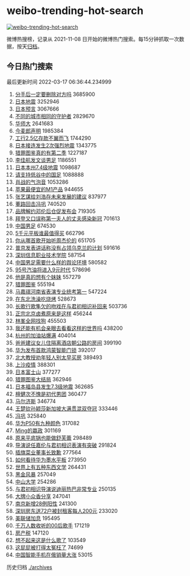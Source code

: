 # weibo-trending-hot-search

[![weibo-trending-hot-search](https://github.com/ameizi/weibo-trending-hot-search/actions/workflows/ci.yml/badge.svg)](https://github.com/ameizi/weibo-trending-hot-search/actions/workflows/ci.yml)

微博热搜榜，记录从 2021-11-08 日开始的微博热门搜索。每15分钟抓取一次数据，按天[归档](./archives)。

## 今日热门搜索

<!-- BEGIN --> 
最后更新时间 2022-03-17 06:36:44.234999 
1. [分手后一定要删除对方吗](https://s.weibo.com/weibo?q=%23%E5%88%86%E6%89%8B%E5%90%8E%E4%B8%80%E5%AE%9A%E8%A6%81%E5%88%A0%E9%99%A4%E5%AF%B9%E6%96%B9%E5%90%97%23&Refer=top) 3685900
1. [日本地震](https://s.weibo.com/weibo?q=%23%E6%97%A5%E6%9C%AC%E5%9C%B0%E9%9C%87%23&Refer=top) 3252946
1. [日本预言](https://s.weibo.com/weibo?q=%E6%97%A5%E6%9C%AC%E9%A2%84%E8%A8%80&Refer=top) 3067666
1. [不同的城市相同的守护者](https://s.weibo.com/weibo?q=%23%E4%B8%8D%E5%90%8C%E7%9A%84%E5%9F%8E%E5%B8%82%E7%9B%B8%E5%90%8C%E7%9A%84%E5%AE%88%E6%8A%A4%E8%80%85%23&Refer=top) 2829670
1. [华师大](https://s.weibo.com/weibo?q=%E5%8D%8E%E5%B8%88%E5%A4%A7&Refer=top) 2641683
1. [今麦郎声明](https://s.weibo.com/weibo?q=%23%E4%BB%8A%E9%BA%A6%E9%83%8E%E5%A3%B0%E6%98%8E%23&Refer=top) 1985384
1. [工行2.5亿存款不翼而飞](https://s.weibo.com/weibo?q=%23%E5%B7%A5%E8%A1%8C2.5%E4%BA%BF%E5%AD%98%E6%AC%BE%E4%B8%8D%E7%BF%BC%E8%80%8C%E9%A3%9E%23&Refer=top) 1744290
1. [日本接连发生2次强烈地震](https://s.weibo.com/weibo?q=%23%E6%97%A5%E6%9C%AC%E6%8E%A5%E8%BF%9E%E5%8F%91%E7%94%9F2%E6%AC%A1%E5%BC%BA%E7%83%88%E5%9C%B0%E9%9C%87%23&Refer=top) 1343775
1. [猎罪图鉴真的有第二季](https://s.weibo.com/weibo?q=%23%E7%8C%8E%E7%BD%AA%E5%9B%BE%E9%89%B4%E7%9C%9F%E7%9A%84%E6%9C%89%E7%AC%AC%E4%BA%8C%E5%AD%A3%23&Refer=top) 1227187
1. [李佳航发文谈男足](https://s.weibo.com/weibo?q=%23%E6%9D%8E%E4%BD%B3%E8%88%AA%E5%8F%91%E6%96%87%E8%B0%88%E7%94%B7%E8%B6%B3%23&Refer=top) 1186551
1. [日本本州7.4级地震](https://s.weibo.com/weibo?q=%23%E6%97%A5%E6%9C%AC%E6%9C%AC%E5%B7%9E7.4%E7%BA%A7%E5%9C%B0%E9%9C%87%23&Refer=top) 1098687
1. [请支持低谷中的国足](https://s.weibo.com/weibo?q=%23%E8%AF%B7%E6%94%AF%E6%8C%81%E4%BD%8E%E8%B0%B7%E4%B8%AD%E7%9A%84%E5%9B%BD%E8%B6%B3%23&Refer=top) 1088888
1. [肖战的气泡音](https://s.weibo.com/weibo?q=%E8%82%96%E6%88%98%E7%9A%84%E6%B0%94%E6%B3%A1%E9%9F%B3&Refer=top) 1053286
1. [苹果最便宜的M1产品](https://s.weibo.com/weibo?q=%23%E8%8B%B9%E6%9E%9C%E6%9C%80%E4%BE%BF%E5%AE%9C%E7%9A%84M1%E4%BA%A7%E5%93%81%23&Refer=top) 944655
1. [张艺谋给刘浩存未来发展的建议](https://s.weibo.com/weibo?q=%23%E5%BC%A0%E8%89%BA%E8%B0%8B%E7%BB%99%E5%88%98%E6%B5%A9%E5%AD%98%E6%9C%AA%E6%9D%A5%E5%8F%91%E5%B1%95%E7%9A%84%E5%BB%BA%E8%AE%AE%23&Refer=top) 837977
1. [董路回击冯巩](https://s.weibo.com/weibo?q=%23%E8%91%A3%E8%B7%AF%E5%9B%9E%E5%87%BB%E5%86%AF%E5%B7%A9%23&Refer=top) 740520
1. [品牌解约邓伦后仓促发布会](https://s.weibo.com/weibo?q=%23%E5%93%81%E7%89%8C%E8%A7%A3%E7%BA%A6%E9%82%93%E4%BC%A6%E5%90%8E%E4%BB%93%E4%BF%83%E5%8F%91%E5%B8%83%E4%BC%9A%23&Refer=top) 719305
1. [拜登又口误称第一夫人的丈夫感染新冠](https://s.weibo.com/weibo?q=%23%E6%8B%9C%E7%99%BB%E5%8F%88%E5%8F%A3%E8%AF%AF%E7%A7%B0%E7%AC%AC%E4%B8%80%E5%A4%AB%E4%BA%BA%E7%9A%84%E4%B8%88%E5%A4%AB%E6%84%9F%E6%9F%93%E6%96%B0%E5%86%A0%23&Refer=top) 701613
1. [中国男足](https://s.weibo.com/weibo?q=%23%E4%B8%AD%E5%9B%BD%E7%94%B7%E8%B6%B3%23&Refer=top) 674530
1. [5千元平板谁最值得买](https://s.weibo.com/weibo?q=%235%E5%8D%83%E5%85%83%E5%B9%B3%E6%9D%BF%E8%B0%81%E6%9C%80%E5%80%BC%E5%BE%97%E4%B9%B0%23&Refer=top) 662796
1. [你从哪首歌开始听周杰伦的](https://s.weibo.com/weibo?q=%23%E4%BD%A0%E4%BB%8E%E5%93%AA%E9%A6%96%E6%AD%8C%E5%BC%80%E5%A7%8B%E5%90%AC%E5%91%A8%E6%9D%B0%E4%BC%A6%E7%9A%84%23&Refer=top) 651705
1. [普京发表讲话称没有占领乌克兰的计划](https://s.weibo.com/weibo?q=%23%E6%99%AE%E4%BA%AC%E5%8F%91%E8%A1%A8%E8%AE%B2%E8%AF%9D%E7%A7%B0%E6%B2%A1%E6%9C%89%E5%8D%A0%E9%A2%86%E4%B9%8C%E5%85%8B%E5%85%B0%E7%9A%84%E8%AE%A1%E5%88%92%23&Refer=top) 591616
1. [深圳信息职业技术学院](https://s.weibo.com/weibo?q=%E6%B7%B1%E5%9C%B3%E4%BF%A1%E6%81%AF%E8%81%8C%E4%B8%9A%E6%8A%80%E6%9C%AF%E5%AD%A6%E9%99%A2&Refer=top) 587154
1. [中国男足需要什么样的舆论环境](https://s.weibo.com/weibo?q=%23%E4%B8%AD%E5%9B%BD%E7%94%B7%E8%B6%B3%E9%9C%80%E8%A6%81%E4%BB%80%E4%B9%88%E6%A0%B7%E7%9A%84%E8%88%86%E8%AE%BA%E7%8E%AF%E5%A2%83%23&Refer=top) 580582
1. [95号汽油将进入9元时代](https://s.weibo.com/weibo?q=%2395%E5%8F%B7%E6%B1%BD%E6%B2%B9%E5%B0%86%E8%BF%9B%E5%85%A59%E5%85%83%E6%97%B6%E4%BB%A3%23&Refer=top) 578696
1. [他是真的想有个妹妹](https://s.weibo.com/weibo?q=%23%E4%BB%96%E6%98%AF%E7%9C%9F%E7%9A%84%E6%83%B3%E6%9C%89%E4%B8%AA%E5%A6%B9%E5%A6%B9%23&Refer=top) 557279
1. [猎罪图鉴](https://s.weibo.com/weibo?q=%E7%8C%8E%E7%BD%AA%E5%9B%BE%E9%89%B4&Refer=top) 555194
1. [马嘉祺河南省表演专业统考第一](https://s.weibo.com/weibo?q=%23%E9%A9%AC%E5%98%89%E7%A5%BA%E6%B2%B3%E5%8D%97%E7%9C%81%E8%A1%A8%E6%BC%94%E4%B8%93%E4%B8%9A%E7%BB%9F%E8%80%83%E7%AC%AC%E4%B8%80%23&Refer=top) 547224
1. [在东北洗澡吃烧烤](https://s.weibo.com/weibo?q=%E5%9C%A8%E4%B8%9C%E5%8C%97%E6%B4%97%E6%BE%A1%E5%90%83%E7%83%A7%E7%83%A4&Refer=top) 528673
1. [长歌行歌隼欠的吻戏在与君初相识补回来](https://s.weibo.com/weibo?q=%23%E9%95%BF%E6%AD%8C%E8%A1%8C%E6%AD%8C%E9%9A%BC%E6%AC%A0%E7%9A%84%E5%90%BB%E6%88%8F%E5%9C%A8%E4%B8%8E%E5%90%9B%E5%88%9D%E7%9B%B8%E8%AF%86%E8%A1%A5%E5%9B%9E%E6%9D%A5%23&Refer=top) 503736
1. [正宗北京卤煮原来是这样](https://s.weibo.com/weibo?q=%E6%AD%A3%E5%AE%97%E5%8C%97%E4%BA%AC%E5%8D%A4%E7%85%AE%E5%8E%9F%E6%9D%A5%E6%98%AF%E8%BF%99%E6%A0%B7&Refer=top) 456244
1. [林峯全网找狗](https://s.weibo.com/weibo?q=%23%E6%9E%97%E5%B3%AF%E5%85%A8%E7%BD%91%E6%89%BE%E7%8B%97%23&Refer=top) 455503
1. [我还能有机会亲眼去看看这样的世界吗](https://s.weibo.com/weibo?q=%23%E6%88%91%E8%BF%98%E8%83%BD%E6%9C%89%E6%9C%BA%E4%BC%9A%E4%BA%B2%E7%9C%BC%E5%8E%BB%E7%9C%8B%E7%9C%8B%E8%BF%99%E6%A0%B7%E7%9A%84%E4%B8%96%E7%95%8C%E5%90%97%23&Refer=top) 438200
1. [杭州的加油站爆满](https://s.weibo.com/weibo?q=%23%E6%9D%AD%E5%B7%9E%E7%9A%84%E5%8A%A0%E6%B2%B9%E7%AB%99%E7%88%86%E6%BB%A1%23&Refer=top) 404014
1. [爸爸建议女儿住隔离酒店朝公路的房间](https://s.weibo.com/weibo?q=%23%E7%88%B8%E7%88%B8%E5%BB%BA%E8%AE%AE%E5%A5%B3%E5%84%BF%E4%BD%8F%E9%9A%94%E7%A6%BB%E9%85%92%E5%BA%97%E6%9C%9D%E5%85%AC%E8%B7%AF%E7%9A%84%E6%88%BF%E9%97%B4%23&Refer=top) 399190
1. [华为发布首款鸿蒙智能门锁](https://s.weibo.com/weibo?q=%23%E5%8D%8E%E4%B8%BA%E5%8F%91%E5%B8%83%E9%A6%96%E6%AC%BE%E9%B8%BF%E8%92%99%E6%99%BA%E8%83%BD%E9%97%A8%E9%94%81%23&Refer=top) 392017
1. [北大教授劝年轻人别太早买房](https://s.weibo.com/weibo?q=%23%E5%8C%97%E5%A4%A7%E6%95%99%E6%8E%88%E5%8A%9D%E5%B9%B4%E8%BD%BB%E4%BA%BA%E5%88%AB%E5%A4%AA%E6%97%A9%E4%B9%B0%E6%88%BF%23&Refer=top) 389493
1. [上沙疫情](https://s.weibo.com/weibo?q=%E4%B8%8A%E6%B2%99%E7%96%AB%E6%83%85&Refer=top) 388301
1. [日本富士山](https://s.weibo.com/weibo?q=%E6%97%A5%E6%9C%AC%E5%AF%8C%E5%A3%AB%E5%B1%B1&Refer=top) 377277
1. [猎罪图鉴大结局](https://s.weibo.com/weibo?q=%23%E7%8C%8E%E7%BD%AA%E5%9B%BE%E9%89%B4%E5%A4%A7%E7%BB%93%E5%B1%80%23&Refer=top) 362946
1. [日本福岛县发生7.3级地震](https://s.weibo.com/weibo?q=%E6%97%A5%E6%9C%AC%E7%A6%8F%E5%B2%9B%E5%8E%BF%E5%8F%91%E7%94%9F7.3%E7%BA%A7%E5%9C%B0%E9%9C%87&Refer=top) 362685
1. [檀健次不愧是初代男团](https://s.weibo.com/weibo?q=%23%E6%AA%80%E5%81%A5%E6%AC%A1%E4%B8%8D%E6%84%A7%E6%98%AF%E5%88%9D%E4%BB%A3%E7%94%B7%E5%9B%A2%23&Refer=top) 360477
1. [马尔济斯](https://s.weibo.com/weibo?q=%23%E9%A9%AC%E5%B0%94%E6%B5%8E%E6%96%AF%23&Refer=top) 346774
1. [王楚钦孙颖莎新加坡大满贯混双夺冠](https://s.weibo.com/weibo?q=%23%E7%8E%8B%E6%A5%9A%E9%92%A6%E5%AD%99%E9%A2%96%E8%8E%8E%E6%96%B0%E5%8A%A0%E5%9D%A1%E5%A4%A7%E6%BB%A1%E8%B4%AF%E6%B7%B7%E5%8F%8C%E5%A4%BA%E5%86%A0%23&Refer=top) 333446
1. [冯巩](https://s.weibo.com/weibo?q=%E5%86%AF%E5%B7%A9&Refer=top) 325840
1. [华为P50有九种颜色](https://s.weibo.com/weibo?q=%E5%8D%8E%E4%B8%BAP50%E6%9C%89%E4%B9%9D%E7%A7%8D%E9%A2%9C%E8%89%B2&Refer=top) 317082
1. [Ming的嬴政](https://s.weibo.com/weibo?q=%23Ming%E7%9A%84%E5%AC%B4%E6%94%BF%23&Refer=top) 301169
1. [原来平底锅也能做舒芙蕾](https://s.weibo.com/weibo?q=%23%E5%8E%9F%E6%9D%A5%E5%B9%B3%E5%BA%95%E9%94%85%E4%B9%9F%E8%83%BD%E5%81%9A%E8%88%92%E8%8A%99%E8%95%BE%23&Refer=top) 298489
1. [导演说任嘉伦与君初相识表演有突破](https://s.weibo.com/weibo?q=%23%E5%AF%BC%E6%BC%94%E8%AF%B4%E4%BB%BB%E5%98%89%E4%BC%A6%E4%B8%8E%E5%90%9B%E5%88%9D%E7%9B%B8%E8%AF%86%E8%A1%A8%E6%BC%94%E6%9C%89%E7%AA%81%E7%A0%B4%23&Refer=top) 291824
1. [插旗菜业董事长致歉](https://s.weibo.com/weibo?q=%23%E6%8F%92%E6%97%97%E8%8F%9C%E4%B8%9A%E8%91%A3%E4%BA%8B%E9%95%BF%E8%87%B4%E6%AD%89%23&Refer=top) 277564
1. [如何看待华为墨水平板](https://s.weibo.com/weibo?q=%23%E5%A6%82%E4%BD%95%E7%9C%8B%E5%BE%85%E5%8D%8E%E4%B8%BA%E5%A2%A8%E6%B0%B4%E5%B9%B3%E6%9D%BF%23&Refer=top) 273950
1. [世界上有五种东西文学](https://s.weibo.com/weibo?q=%23%E4%B8%96%E7%95%8C%E4%B8%8A%E6%9C%89%E4%BA%94%E7%A7%8D%E4%B8%9C%E8%A5%BF%E6%96%87%E5%AD%A6%23&Refer=top) 264431
1. [黑金风暴](https://s.weibo.com/weibo?q=%E9%BB%91%E9%87%91%E9%A3%8E%E6%9A%B4&Refer=top) 257049
1. [中山大学](https://s.weibo.com/weibo?q=%E4%B8%AD%E5%B1%B1%E5%A4%A7%E5%AD%A6&Refer=top) 254286
1. [与君初相识导演说迪丽热巴非常专业](https://s.weibo.com/weibo?q=%23%E4%B8%8E%E5%90%9B%E5%88%9D%E7%9B%B8%E8%AF%86%E5%AF%BC%E6%BC%94%E8%AF%B4%E8%BF%AA%E4%B8%BD%E7%83%AD%E5%B7%B4%E9%9D%9E%E5%B8%B8%E4%B8%93%E4%B8%9A%23&Refer=top) 250135
1. [大牌小众香分享](https://s.weibo.com/weibo?q=%E5%A4%A7%E7%89%8C%E5%B0%8F%E4%BC%97%E9%A6%99%E5%88%86%E4%BA%AB&Refer=top) 247041
1. [南京新增28例阳性](https://s.weibo.com/weibo?q=%23%E5%8D%97%E4%BA%AC%E6%96%B0%E5%A2%9E28%E4%BE%8B%E9%98%B3%E6%80%A7%23&Refer=top) 241300
1. [深圳房东送72户被封租客每人200元](https://s.weibo.com/weibo?q=%23%E6%B7%B1%E5%9C%B3%E6%88%BF%E4%B8%9C%E9%80%8172%E6%88%B7%E8%A2%AB%E5%B0%81%E7%A7%9F%E5%AE%A2%E6%AF%8F%E4%BA%BA200%E5%85%83%23&Refer=top) 233020
1. [美联储加息](https://s.weibo.com/weibo?q=%23%E7%BE%8E%E8%81%94%E5%82%A8%E5%8A%A0%E6%81%AF%23&Refer=top) 195495
1. [千万人数收听的00后歌手](https://s.weibo.com/weibo?q=%23%E5%8D%83%E4%B8%87%E4%BA%BA%E6%95%B0%E6%94%B6%E5%90%AC%E7%9A%8400%E5%90%8E%E6%AD%8C%E6%89%8B%23&Refer=top) 171219
1. [房产税](https://s.weibo.com/weibo?q=%E6%88%BF%E4%BA%A7%E7%A8%8E&Refer=top) 147120
1. [想不起来这是什么歌了](https://s.weibo.com/weibo?q=%23%E6%83%B3%E4%B8%8D%E8%B5%B7%E6%9D%A5%E8%BF%99%E6%98%AF%E4%BB%80%E4%B9%88%E6%AD%8C%E4%BA%86%23&Refer=top) 103549
1. [这屁屁被打得太冤枉了](https://s.weibo.com/weibo?q=%23%E8%BF%99%E5%B1%81%E5%B1%81%E8%A2%AB%E6%89%93%E5%BE%97%E5%A4%AA%E5%86%A4%E6%9E%89%E4%BA%86%23&Refer=top) 74699
1. [中国智能手机在俄销量大涨](https://s.weibo.com/weibo?q=%23%E4%B8%AD%E5%9B%BD%E6%99%BA%E8%83%BD%E6%89%8B%E6%9C%BA%E5%9C%A8%E4%BF%84%E9%94%80%E9%87%8F%E5%A4%A7%E6%B6%A8%23&Refer=top) 53015
<!-- END -->

历史归档 [./archives](./archives)

